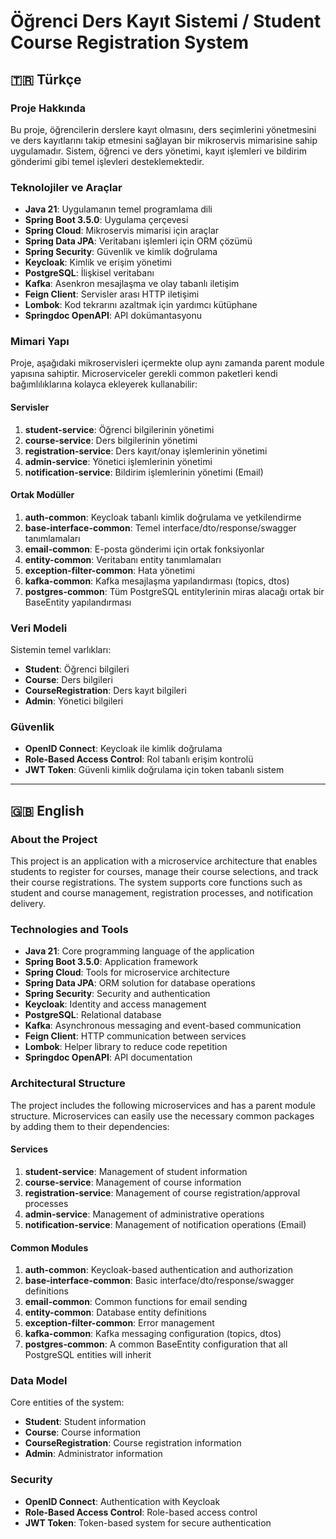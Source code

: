 # Öğrenci Ders Kayıt Sistemi / Student Course Registration System

## 🇹🇷 Türkçe

### Proje Hakkında
Bu proje, öğrencilerin derslere kayıt olmasını, ders seçimlerini yönetmesini ve ders kayıtlarını takip etmesini sağlayan bir mikroservis mimarisine sahip uygulamadır. Sistem, öğrenci ve ders yönetimi, kayıt işlemleri ve bildirim gönderimi gibi temel işlevleri desteklemektedir.

### Teknolojiler ve Araçlar
- **Java 21**: Uygulamanın temel programlama dili
- **Spring Boot 3.5.0**: Uygulama çerçevesi
- **Spring Cloud**: Mikroservis mimarisi için araçlar
- **Spring Data JPA**: Veritabanı işlemleri için ORM çözümü
- **Spring Security**: Güvenlik ve kimlik doğrulama
- **Keycloak**: Kimlik ve erişim yönetimi
- **PostgreSQL**: İlişkisel veritabanı
- **Kafka**: Asenkron mesajlaşma ve olay tabanlı iletişim
- **Feign Client**: Servisler arası HTTP iletişimi
- **Lombok**: Kod tekrarını azaltmak için yardımcı kütüphane
- **Springdoc OpenAPI**: API dokümantasyonu

### Mimari Yapı
Proje, aşağıdaki mikroservisleri içermekte olup aynı zamanda parent module yapısına sahiptir. 
Microserviceler gerekli common paketleri kendi bağımlılıklarına kolayca ekleyerek kullanabilir:


#### Servisler
1. **student-service**: Öğrenci bilgilerinin yönetimi
2. **course-service**: Ders bilgilerinin yönetimi
3. **registration-service**: Ders kayıt/onay işlemlerinin yönetimi
4. **admin-service**: Yönetici işlemlerinin yönetimi
5. **notification-service**: Bildirim işlemlerinin yönetimi (Email)

#### Ortak Modüller
1. **auth-common**: Keycloak tabanlı kimlik doğrulama ve yetkilendirme
2. **base-interface-common**: Temel interface/dto/response/swagger tanımlamaları
3. **email-common**: E-posta gönderimi için ortak fonksiyonlar
4. **entity-common**: Veritabanı entity tanımlamaları
5. **exception-filter-common**: Hata yönetimi
6. **kafka-common**: Kafka mesajlaşma yapılandırması (topics, dtos)
7. **postgres-common**: Tüm PostgreSQL entitylerinin miras alacağı ortak bir BaseEntity yapılandırması


### Veri Modeli
Sistemin temel varlıkları:
- **Student**: Öğrenci bilgileri
- **Course**: Ders bilgileri
- **CourseRegistration**: Ders kayıt bilgileri
- **Admin**: Yönetici bilgileri

### Güvenlik
- **OpenID Connect**: Keycloak ile kimlik doğrulama
- **Role-Based Access Control**: Rol tabanlı erişim kontrolü
- **JWT Token**: Güvenli kimlik doğrulama için token tabanlı sistem

---

## 🇬🇧 English

### About the Project
This project is an application with a microservice architecture that enables students to register for courses, manage their course selections, and track their course registrations. The system supports core functions such as student and course management, registration processes, and notification delivery.

### Technologies and Tools
- **Java 21**: Core programming language of the application
- **Spring Boot 3.5.0**: Application framework
- **Spring Cloud**: Tools for microservice architecture
- **Spring Data JPA**: ORM solution for database operations
- **Spring Security**: Security and authentication
- **Keycloak**: Identity and access management
- **PostgreSQL**: Relational database
- **Kafka**: Asynchronous messaging and event-based communication
- **Feign Client**: HTTP communication between services
- **Lombok**: Helper library to reduce code repetition
- **Springdoc OpenAPI**: API documentation

### Architectural Structure
The project includes the following microservices and has a parent module structure.
Microservices can easily use the necessary common packages by adding them to their dependencies:

#### Services
1. **student-service**: Management of student information
2. **course-service**: Management of course information
3. **registration-service**: Management of course registration/approval processes
4. **admin-service**: Management of administrative operations
5. **notification-service**: Management of notification operations (Email)

#### Common Modules
1. **auth-common**: Keycloak-based authentication and authorization
2. **base-interface-common**: Basic interface/dto/response/swagger definitions
3. **email-common**: Common functions for email sending
4. **entity-common**: Database entity definitions
5. **exception-filter-common**: Error management
6. **kafka-common**: Kafka messaging configuration (topics, dtos)
7. **postgres-common**: A common BaseEntity configuration that all PostgreSQL entities will inherit

### Data Model
Core entities of the system:
- **Student**: Student information
- **Course**: Course information
- **CourseRegistration**: Course registration information
- **Admin**: Administrator information

### Security
- **OpenID Connect**: Authentication with Keycloak
- **Role-Based Access Control**: Role-based access control
- **JWT Token**: Token-based system for secure authentication
